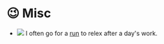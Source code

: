 

# 😉 Misc

* <img src="https://img.shields.io/badge/Exercise-Running-blue?style=flat-square"> I often go for a [run](https://shaowutang.com/running_page/) to relex after a day's work.



